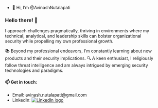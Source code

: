 - 👋 Hi, I’m @AvinashNutalapati 

### Hello there! 👋

I approach challenges pragmatically, thriving in environments where my technical, analytical, and leadership skills can bolster organizational security while propelling my own professional growth. 

📚 Beyond my professional endeavors, I'm constantly learning about new products and their security implications. 
🔍 A keen enthusiast, I religiously follow threat intelligence and am always intrigued by emerging security technologies and paradigms.

#### 📫 Get in touch:
- Email: [avinash.nutalapati@gmail.com](mailto:avinash.nutalapati@gmail.com)
- LinkedIn: [![LinkedIn logo](https://img.shields.io/badge/-LinkedIn-0077B5?style=flat&logo=LinkedIn&logoColor=white)](https://linkedin.com/in/avinash-nutalapati)




